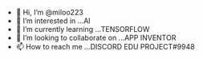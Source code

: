- 👋 Hi, I’m @miloo223
- 👀 I’m interested in ...AI
- 🌱 I’m currently learning ...TENSORFLOW
- 💞️ I’m looking to collaborate on ...APP INVENTOR
- 📫 How to reach me ...DISCORD EDU PROJECT#9948

<!---
miloo223/miloo223 is a ✨ special ✨ repository because its `README.md` (this file) appears on your GitHub profile.
You can click the Preview link to take a look at your changes.
--->
